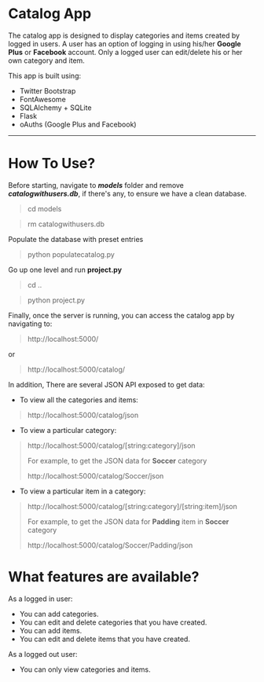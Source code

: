 Catalog App
=============
The catalog app is designed to display categories and items created by
logged in users. A user has an option of logging in using his/her **Google Plus** or
**Facebook** account. Only a logged user can edit/delete his or her own category
and item. 

This app is built using:

 - Twitter Bootstrap
 - FontAwesome
 - SQLAlchemy + SQLite
 - Flask
 - oAuths (Google Plus and Facebook)

----


How To Use?
=============
Before starting, navigate to ***models*** folder and remove ***catalogwithusers.db***, if there's any, to ensure we have a clean database.
> cd models

> rm catalogwithusers.db

Populate the database with preset entries
> python populatecatalog.py

Go up one level and run **project.py**
> cd ..

> python project.py

Finally, once the server is running, you can access the catalog app by navigating to:
> http://localhost:5000/

 or
  
> http://localhost:5000/catalog/

In addition, There are several JSON API exposed to get data:

- To view all the categories and items:
> http://localhost:5000/catalog/json

- To view a particular category:
> http://localhost:5000/catalog/[string:category]/json
> 
> For example, to get the JSON data for **Soccer** category
> 
> http://localhost:5000/catalog/Soccer/json

- To view a particular item in a category:
> http://localhost:5000/catalog/[string:category]/[string:item]/json
> 
> For example, to get the JSON data for **Padding** item in **Soccer** category
> 
> http://localhost:5000/catalog/Soccer/Padding/json


What features are available?
==============
As a logged in user:

 - You can add categories.
 - You can edit and delete categories that you have created.
 - You can add items.
 - You can edit and delete items that you have created.
 
As a logged out user:

 - You can only view categories and items.

